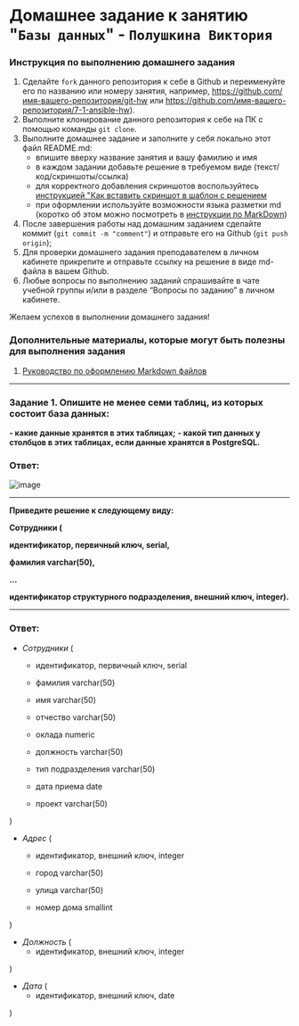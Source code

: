 # Домашнее задание к занятию "`Базы данных`" - `Полушкина Виктория`


### Инструкция по выполнению домашнего задания

   1. Сделайте `fork` данного репозитория к себе в Github и переименуйте его по названию или номеру занятия, например, https://github.com/имя-вашего-репозитория/git-hw или  https://github.com/имя-вашего-репозитория/7-1-ansible-hw).
   2. Выполните клонирование данного репозитория к себе на ПК с помощью команды `git clone`.
   3. Выполните домашнее задание и заполните у себя локально этот файл README.md:
      - впишите вверху название занятия и вашу фамилию и имя
      - в каждом задании добавьте решение в требуемом виде (текст/код/скриншоты/ссылка)
      - для корректного добавления скриншотов воспользуйтесь [инструкцией "Как вставить скриншот в шаблон с решением](https://github.com/netology-code/sys-pattern-homework/blob/main/screen-instruction.md)
      - при оформлении используйте возможности языка разметки md (коротко об этом можно посмотреть в [инструкции  по MarkDown](https://github.com/netology-code/sys-pattern-homework/blob/main/md-instruction.md))
   4. После завершения работы над домашним заданием сделайте коммит (`git commit -m "comment"`) и отправьте его на Github (`git push origin`);
   5. Для проверки домашнего задания преподавателем в личном кабинете прикрепите и отправьте ссылку на решение в виде md-файла в вашем Github.
   6. Любые вопросы по выполнению заданий спрашивайте в чате учебной группы и/или в разделе “Вопросы по заданию” в личном кабинете.
   
Желаем успехов в выполнении домашнего задания!
   
### Дополнительные материалы, которые могут быть полезны для выполнения задания

1. [Руководство по оформлению Markdown файлов](https://gist.github.com/Jekins/2bf2d0638163f1294637#Code)

---

### Задание 1. Опишите не менее семи таблиц, из которых состоит база данных:
**- какие данные хранятся в этих таблицах;**
**- какой тип данных у столбцов в этих таблицах, если данные хранятся в PostgreSQL.**


### Ответ:

![image](https://user-images.githubusercontent.com/121248099/227788693-d3755b20-692e-485d-b24b-6a93f0d43666.png)


---------------------------------------------------------------------------------------------------------------

**Приведите решение к следующему виду:**

**Сотрудники (**

**идентификатор, первичный ключ, serial,**

**фамилия varchar(50),**

**...**

**идентификатор структурного подразделения, внешний ключ, integer).**

-----------------------------------------------------------------------------------------------------------

### Ответ:

* *Сотрудники* (

    * идентификатор, первичный ключ, serial

    * фамилия varchar(50)

    * имя varchar(50)

    * отчество varchar(50)

    * оклада numeric

    * должность varchar(50)

    * тип подразделения varchar(50)

    * дата приема date

    * проект varchar(50)

)


* *Адрес* (

    * идентификатор, внешний ключ, integer

    * город varchar(50)

    * улица varchar(50)

    * номер дома smallint

)



* *Должность* (
    * идентификатор, внешний ключ, integer

)



* *Дата* (
    * идентификатор, внешний ключ, date

)

